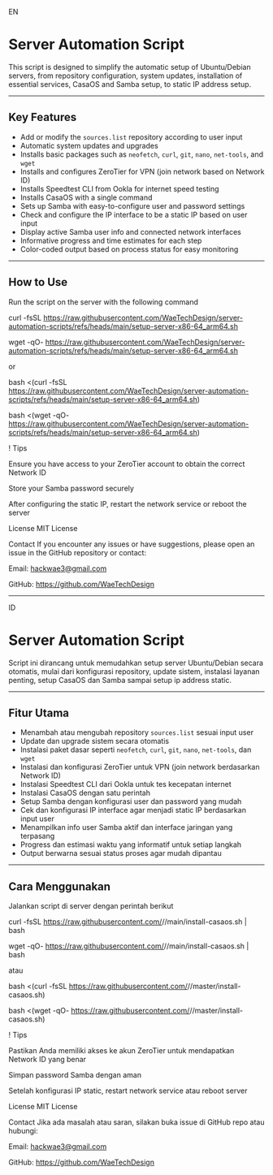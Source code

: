 EN
# Server Automation Script

This script is designed to simplify the automatic setup of Ubuntu/Debian servers, from repository configuration, system updates, installation of essential services, CasaOS and Samba setup, to static IP address setup.

---

## Key Features

- Add or modify the `sources.list` repository according to user input
- Automatic system updates and upgrades
- Installs basic packages such as `neofetch`, `curl`, `git`, `nano`, `net-tools`, and `wget`
- Installs and configures ZeroTier for VPN (join network based on Network ID)
- Installs Speedtest CLI from Ookla for internet speed testing
- Installs CasaOS with a single command
- Sets up Samba with easy-to-configure user and password settings
- Check and configure the IP interface to be a static IP based on user input
- Display active Samba user info and connected network interfaces
- Informative progress and time estimates for each step
- Color-coded output based on process status for easy monitoring

---

## How to Use

Run the script on the server with the following command

curl -fsSL https://raw.githubusercontent.com/WaeTechDesign/server-automation-scripts/refs/heads/main/setup-server-x86-64_arm64.sh

wget -qO- https://raw.githubusercontent.com/WaeTechDesign/server-automation-scripts/refs/heads/main/setup-server-x86-64_arm64.sh

or 

bash <(curl -fsSL https://raw.githubusercontent.com/WaeTechDesign/server-automation-scripts/refs/heads/main/setup-server-x86-64_arm64.sh)

bash <(wget -qO- https://raw.githubusercontent.com/WaeTechDesign/server-automation-scripts/refs/heads/main/setup-server-x86-64_arm64.sh)


! Tips

Ensure you have access to your ZeroTier account to obtain the correct Network ID

Store your Samba password securely

After configuring the static IP, restart the network service or reboot the server

License
MIT License

Contact
If you encounter any issues or have suggestions, please open an issue in the GitHub repository or contact:

Email: hackwae3@gmail.com

GitHub: https://github.com/WaeTechDesign

---------------------------------------------------------------------------------------------------------------------------------------------------------------------------------

ID 
# Server Automation Script

Script ini dirancang untuk memudahkan setup server Ubuntu/Debian secara otomatis, mulai dari konfigurasi repository, update sistem, instalasi layanan penting, setup CasaOS dan Samba sampai setup ip address static.

---

## Fitur Utama

- Menambah atau mengubah repository `sources.list` sesuai input user
- Update dan upgrade sistem secara otomatis
- Instalasi paket dasar seperti `neofetch`, `curl`, `git`, `nano`, `net-tools`, dan `wget`
- Instalasi dan konfigurasi ZeroTier untuk VPN (join network berdasarkan Network ID)
- Instalasi Speedtest CLI dari Ookla untuk tes kecepatan internet
- Instalasi CasaOS dengan satu perintah
- Setup Samba dengan konfigurasi user dan password yang mudah
- Cek dan konfigurasi IP interface agar menjadi static IP berdasarkan input user
- Menampilkan info user Samba aktif dan interface jaringan yang terpasang
- Progress dan estimasi waktu yang informatif untuk setiap langkah
- Output berwarna sesuai status proses agar mudah dipantau

---

## Cara Menggunakan

Jalankan script di server dengan perintah berikut

curl -fsSL https://raw.githubusercontent.com/<username>/<repo>/main/install-casaos.sh | bash

wget -qO- https://raw.githubusercontent.com/<username>/<repo>/main/install-casaos.sh | bash

atau 

bash <(curl -fsSL https://raw.githubusercontent.com/<username>/<repo>/master/install-casaos.sh)

bash <(wget -qO- https://raw.githubusercontent.com/<username>/<repo>/master/install-casaos.sh)


! Tips

Pastikan Anda memiliki akses ke akun ZeroTier untuk mendapatkan Network ID yang benar

Simpan password Samba dengan aman

Setelah konfigurasi IP static, restart network service atau reboot server

License
MIT License

Contact
Jika ada masalah atau saran, silakan buka issue di GitHub repo atau hubungi:

Email: hackwae3@gmail.com

GitHub: https://github.com/WaeTechDesign